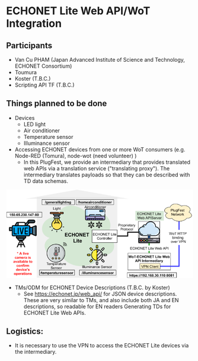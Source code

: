 # ECHONET Lite Web API/WoT Integration

## Participants
* Van Cu PHAM (Japan Advanced Institute of Science and Technology, ECHONET Consortium)
* Toumura
* Koster (T.B.C.)
* Scripting API TF (T.B.C.)

## Things planned to be done
* Devices
    * LED light
    * Air conditioner
    * Temperature sensor
    * Illuminance sensor
* Accessing ECHONET devices from one or more WoT consumers (e.g. Node-RED (Tomura), node-wot (need volunteer) )
  * In this PlugFest, we provide an intermediary that provides translated web APIs via a translation service ("translating proxy"). The intermediary translates payloads so that they can be described with TD data schemas.
 <img src="20210917_Plugfest_ECHONETControllerUpdated.png" alt="ECHONET devices for TPAC 2021 Plugfest" />


* TMs/ODM for ECHONET Device Descriptions (T.B.C. by Koster)
  * See https://echonet.jp/web_api/ for JSON device descriptions. These are very similar to TMs, and also include both JA and EN descriptions, so readable for EN readers
Generating TDs for ECHONET Lite Web APIs.

## Logistics:
* It is necessary to use the VPN to access the ECHONET Lite devices via the intermediary.
